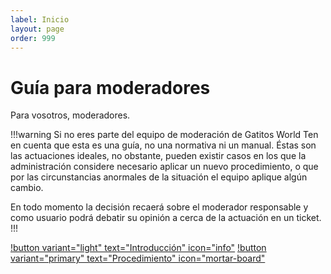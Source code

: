 ```yaml
---
label: Inicio
layout: page
order: 999
---
```

# Guía para moderadores
Para vosotros, moderadores.

!!!warning Si no eres parte del equipo de moderación de Gatitos World
Ten en cuenta que esta es una guía, no una normativa ni un manual. Éstas son las actuaciones ideales, no obstante, pueden existir casos en los que la administración considere necesario aplicar un nuevo procedimiento, o que por las circunstancias anormales de la situación el equipo aplique algún cambio.

En todo momento la decisión recaerá sobre el moderador responsable y como usuario podrá debatir su opinión a cerca de la actuación en un ticket.
!!!

[!button variant="light" text="Introducción" icon="info"](./introducción/introducción.md) [!button variant="primary" text="Procedimiento" icon="mortar-board"](./procedimiento//procedimiento.md)